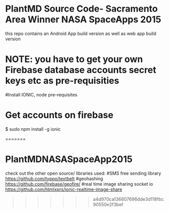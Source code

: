 
# PlantMD Source Code- Sacramento Area Winner NASA SpaceApps 2015
this repo contains an Android App build version as well as web app build version
# NOTE: you have to get your own Firebase database accounts secret keys etc as pre-requisities

#Install IONIC, node pre-requisites
# Get accounts on firebase
$ sudo npm install -g ionic

=======
# PlantMDNASASpaceApp2015
check out the other open source/ libraries used:
#SMS free sending library
https://github.com/typpo/textbelt
#geohashing
https://github.com/firebase/geofire/
#real time image sharing socket io
https://github.com/htmlxprs/ionic-realtime-image-share

>>>>>>> a4d970ca136807696dde3d118fbc90550e2f3bef

